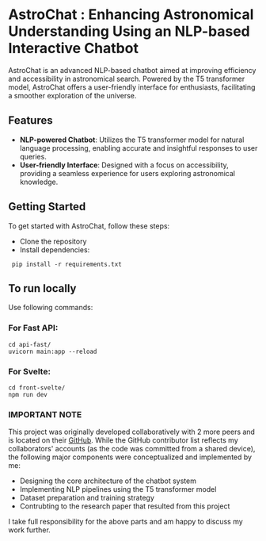 # AstroChat : Enhancing Astronomical Understanding Using an NLP-based Interactive Chatbot
AstroChat is an advanced NLP-based chatbot aimed at improving efficiency and accessibility in astronomical search. Powered by the T5 transformer model, AstroChat offers a user-friendly interface for enthusiasts, facilitating a smoother exploration of the universe.

## Features
+ **NLP-powered Chatbot**: Utilizes the T5 transformer model for natural language processing, enabling accurate and insightful responses to user queries.
+ **User-friendly Interface**: Designed with a focus on accessibility, providing a seamless experience for users exploring astronomical knowledge.

## Getting Started
To get started with AstroChat, follow these steps:
+ Clone the repository
+ Install dependencies:
```
 pip install -r requirements.txt
```
## To run locally 
Use following commands:
### For Fast API: 
``` 
cd api-fast/
uvicorn main:app --reload
```

### For Svelte:
```
cd front-svelte/
npm run dev
```
### **IMPORTANT NOTE**
This project was originally developed collaboratively with 2 more peers and is located on their [GitHub](https://github.com/Soumyaa16/AstroChat).
While the GitHub contributor list reflects my collaborators' accounts (as the code was committed from a shared device), the following major components were conceptualized and implemented by me:
- Designing the core architecture of the chatbot system
- Implementing NLP pipelines using the T5 transformer model
- Dataset preparation and training strategy
- Contrubting to the research paper that resulted from this project

I take full responsibility for the above parts and am happy to discuss my work further.

